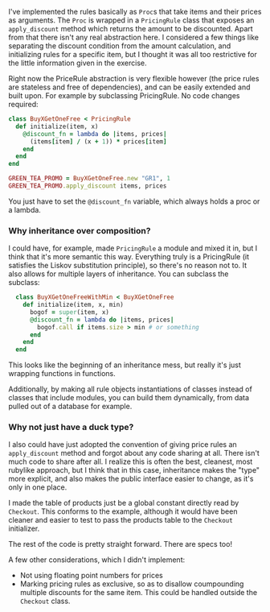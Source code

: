 I've implemented the rules basically as `Proc`s that take items and their prices as arguments. The `Proc` is wrapped in a `PricingRule` class that exposes an `apply_discount` method which returns the amount to be discounted. Apart from that there isn't any real abstraction here. I considered a few things like separating the discount condition from the amount calculation, and initializing rules for a specific item, but I thought it was all too restrictive for the little information given in the exercise.

Right now the PriceRule abstraction is very flexible however (the price rules are stateless and free of dependencies), and can be easily extended and built upon. For example by subclassing PricingRule. No code changes required:

<!--Right now the pricerule abstraction is completely separate from any checkout knowledge or product knowledge, so it's very flexible, although not very powerful. To improve this, one could subclass the RulePriceing-->

<!--With only a couple of simple rules, I didn't want to engineer it, but it would be easy to add more layers of abstraction by just subclassing PricingRule. No code changes required.-->

```ruby
class BuyXGetOneFree < PricingRule
  def initialize(item, x)
    @discount_fn = lambda do |items, prices|
      (items[item] / (x + 1)) * prices[item]
    end
  end
end

GREEN_TEA_PROMO = BuyXGetOneFree.new "GR1", 1
GREEN_TEA_PROMO.apply_discount items, prices
```

You just have to set the `@discount_fn` variable, which always holds a proc or a lambda.

### Why inheritance over composition?
I could have, for example, made `PricingRule` a module and mixed it in, but I think that it's more semantic this way. Everything truly is a PricingRule (it satisfies the Liskov substitution principle), so there's no reason not to. It also allows for multiple layers of inheritance. You can subclass the subclass:

  ```ruby
    class BuyXGetOneFreeWithMin < BuyXGetOneFree
      def initialize(item, x, min)
        bogof = super(item, x)
        @discount_fn = lambda do |items, prices|
          bogof.call if items.size > min # or something
        end
      end
    end
  ```

This looks like the beginning of an inheritance mess, but really it's just wrapping functions in functions.

Additionally, by making all rule objects instantiations of classes instead of classes that include modules, you can build them dynamically, from data pulled out of a database for example. 

### Why not just have a duck type? 
I also could have just adopted the convention of giving price rules an `apply_discount` method and forgot about any code sharing at all. There isn't much code to share after all. I realize this is often the best, cleanest, most rubylike approach, but I think that in this case, inheritance makes the "type" more explicit, and also makes the public interface easier to change, as it's only in one place.

I made the table of products just be a global constant directly read by `Checkout`. This conforms to the example, although it would have been cleaner and easier to test to pass the products table to the `Checkout` initializer.

The rest of the code is pretty straight forward. There are specs too!

A few other considerations, which I didn't implement:
 - Not using floating point numbers for prices
 - Marking pricing rules as exclusive, so as to disallow coumpounding multiple discounts for the same item. This could be handled outside the `Checkout` class.
